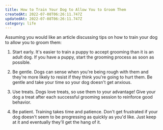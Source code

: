 ```yaml
---
title: How to Train Your Dog to Allow You to Groom Them
createdAt: 2022-07-08T06:26:11.747Z
updatedAt: 2022-07-08T06:26:11.747Z
category: life
---
```


Assuming you would like an article discussing tips on how to train your dog to allow you to groom them: 

1. Start early. It's easier to train a puppy to accept grooming than it is an adult dog. If you have a puppy, start the grooming process as soon as possible.

2. Be gentle. Dogs can sense when you're being rough with them and they're more likely to resist if they think you're going to hurt them. Be gentle and take your time so your dog doesn't get anxious.

3. Use treats. Dogs love treats, so use them to your advantage! Give your dog a treat after each successful grooming session to reinforce good behavior.

4. Be patient. Training takes time and patience. Don't get frustrated if your dog doesn't seem to be progressing as quickly as you'd like. Just keep at it and eventually they'll get the hang of it.
